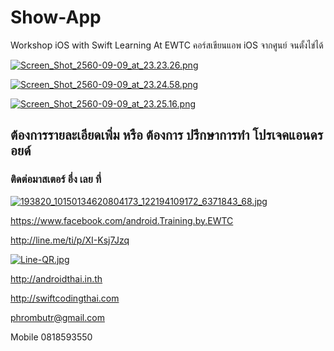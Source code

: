 # Show-App
Workshop iOS with Swift Learning At EWTC
คอร์สเขียนแอพ iOS จากศูนย์ จนตั้งไข่ได้

[![Screen_Shot_2560-09-09_at_23.23.26.png](https://s26.postimg.org/efvev7g3t/Screen_Shot_2560-09-09_at_23.23.26.png)](https://postimg.org/image/tolc8z9s5/)

[![Screen_Shot_2560-09-09_at_23.24.58.png](https://s26.postimg.org/qx22idb9l/Screen_Shot_2560-09-09_at_23.24.58.png)](https://postimg.org/image/7ryt8lwlh/)

[![Screen_Shot_2560-09-09_at_23.25.16.png](https://s26.postimg.org/e72fj0sp5/Screen_Shot_2560-09-09_at_23.25.16.png)](https://postimg.org/image/bpqobr8sl/)

## ต้องการรายละเอียดเพิ่ม หรือ ต้องการ ปรึกษาการทำ โปรเจคแอนดรอยด์
### ติดต่อมาสเตอร์ อึ่ง เลย ที่

[![193820_10150134620804173_122194109172_6371843_68.jpg](https://s21.postimg.org/4i5tymwsn/193820_10150134620804173_122194109172_6371843_68.jpg)](https://postimg.org/image/4i5tymwsj/)

https://www.facebook.com/android.Training.by.EWTC

http://line.me/ti/p/XI-Ksj7Jzq

[![Line-QR.jpg](https://s9.postimg.org/41ec4gb3z/Line-_QR.jpg)](https://postimg.org/image/h5jwh535n/)

http://androidthai.in.th

http://swiftcodingthai.com    

phrombutr@gmail.com

Mobile 0818593550
